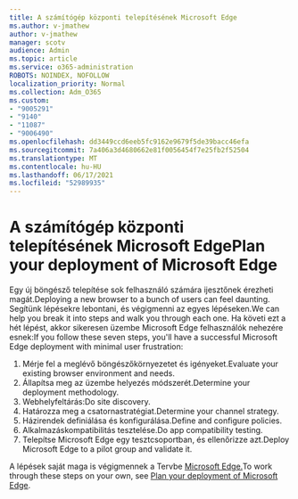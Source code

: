 ```yaml
---
title: A számítógép központi telepítésének Microsoft Edge
ms.author: v-jmathew
author: v-jmathew
manager: scotv
audience: Admin
ms.topic: article
ms.service: o365-administration
ROBOTS: NOINDEX, NOFOLLOW
localization_priority: Normal
ms.collection: Adm_O365
ms.custom:
- "9005291"
- "9140"
- "11087"
- "9006490"
ms.openlocfilehash: dd3449ccd6eeb5fc9162e9679f5de39bacc46efa
ms.sourcegitcommit: 7a406a3d4680662e81f0056454f7e25fb2f52504
ms.translationtype: MT
ms.contentlocale: hu-HU
ms.lasthandoff: 06/17/2021
ms.locfileid: "52989935"
---
```

# <a name="plan-your-deployment-of-microsoft-edge"></a><span data-ttu-id="5679b-102">A számítógép központi telepítésének Microsoft Edge</span><span class="sxs-lookup"><span data-stu-id="5679b-102">Plan your deployment of Microsoft Edge</span></span>

<span data-ttu-id="5679b-103">Egy új böngésző telepítése sok felhasználó számára ijesztőnek érezheti magát.</span><span class="sxs-lookup"><span data-stu-id="5679b-103">Deploying a new browser to a bunch of users can feel daunting.</span></span> <span data-ttu-id="5679b-104">Segítünk lépésekre lebontani, és végigmenni az egyes lépéseken.</span><span class="sxs-lookup"><span data-stu-id="5679b-104">We can help you break it into steps and walk you through each one.</span></span> <span data-ttu-id="5679b-105">Ha követi ezt a hét lépést, akkor sikeresen üzembe Microsoft Edge felhasználók nehezére esnek:</span><span class="sxs-lookup"><span data-stu-id="5679b-105">If you follow these seven steps, you'll have a successful Microsoft Edge deployment with minimal user frustration:</span></span>

1. <span data-ttu-id="5679b-106">Mérje fel a meglévő böngészőkörnyezetet és igényeket.</span><span class="sxs-lookup"><span data-stu-id="5679b-106">Evaluate your existing browser environment and needs.</span></span>
2. <span data-ttu-id="5679b-107">Állapítsa meg az üzembe helyezés módszerét.</span><span class="sxs-lookup"><span data-stu-id="5679b-107">Determine your deployment methodology.</span></span>
3. <span data-ttu-id="5679b-108">Webhelyfeltárás:</span><span class="sxs-lookup"><span data-stu-id="5679b-108">Do site discovery.</span></span>
4. <span data-ttu-id="5679b-109">Határozza meg a csatornastratégiat.</span><span class="sxs-lookup"><span data-stu-id="5679b-109">Determine your channel strategy.</span></span>
5. <span data-ttu-id="5679b-110">Házirendek definiálása és konfigurálása.</span><span class="sxs-lookup"><span data-stu-id="5679b-110">Define and configure policies.</span></span>
6. <span data-ttu-id="5679b-111">Alkalmazáskompatibilitás tesztelése.</span><span class="sxs-lookup"><span data-stu-id="5679b-111">Do app compatibility testing.</span></span>
7. <span data-ttu-id="5679b-112">Telepítse Microsoft Edge egy tesztcsoportban, és ellenőrizze azt.</span><span class="sxs-lookup"><span data-stu-id="5679b-112">Deploy Microsoft Edge to a pilot group and validate it.</span></span>

<span data-ttu-id="5679b-113">A lépések saját maga is végigmennek a Tervbe [Microsoft Edge.](https://go.microsoft.com/fwlink/?linkid=2129990)</span><span class="sxs-lookup"><span data-stu-id="5679b-113">To work through these steps on your own, see [Plan your deployment of Microsoft Edge](https://go.microsoft.com/fwlink/?linkid=2129990).</span></span>
